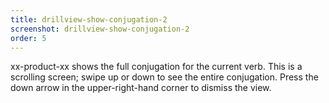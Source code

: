 ```yaml
---
title: drillview-show-conjugation-2
screenshot: drillview-show-conjugation-2
order: 5
---
```

xx-product-xx shows the full conjugation for the current verb. This is a scrolling screen; swipe up or down to see the entire conjugation. Press the down arrow in the upper-right-hand corner to dismiss the view.